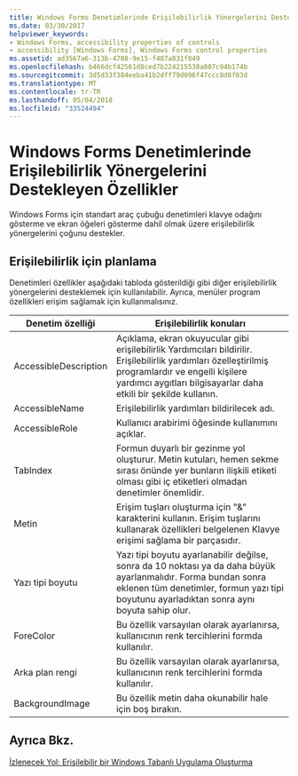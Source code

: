 ```yaml
---
title: Windows Forms Denetimlerinde Erişilebilirlik Yönergelerini Destekleyen Özellikler
ms.date: 03/30/2017
helpviewer_keywords:
- Windows Forms, accessibility properties of controls
- accessibility [Windows Forms], Windows Forms control properties
ms.assetid: ad3567a6-313b-4708-9e15-f487a831f049
ms.openlocfilehash: b466dcf42561d8ced7b224215538a807c94b174b
ms.sourcegitcommit: 3d5d33f384eeba41b2dff79d096f47ccc8d8f03d
ms.translationtype: MT
ms.contentlocale: tr-TR
ms.lasthandoff: 05/04/2018
ms.locfileid: "33524494"
---
```

# <a name="properties-on-windows-forms-controls-that-support-accessibility-guidelines"></a>Windows Forms Denetimlerinde Erişilebilirlik Yönergelerini Destekleyen Özellikler
Windows Forms için standart araç çubuğu denetimleri klavye odağını gösterme ve ekran öğeleri gösterme dahil olmak üzere erişilebilirlik yönergelerini çoğunu destekler.  
  
## <a name="planning-ahead-for-accessibility"></a>Erişilebilirlik için planlama  
 Denetimleri özellikler aşağıdaki tabloda gösterildiği gibi diğer erişilebilirlik yönergelerini desteklemek için kullanılabilir. Ayrıca, menüler program özellikleri erişim sağlamak için kullanmalısınız.  
  
|Denetim özelliği|Erişilebilirlik konuları|  
|----------------------|--------------------------------------|  
|AccessibleDescription|Açıklama, ekran okuyucular gibi erişilebilirlik Yardımcıları bildirilir. Erişilebilirlik yardımları özelleştirilmiş programlardır ve engelli kişilere yardımcı aygıtları bilgisayarlar daha etkili bir şekilde kullanın.|  
|AccessibleName|Erişilebilirlik yardımları bildirilecek adı.|  
|AccessibleRole|Kullanıcı arabirimi öğesinde kullanımını açıklar.|  
|TabIndex|Formun duyarlı bir gezinme yol oluşturur. Metin kutuları, hemen sekme sırası önünde yer bunların ilişkili etiketi olması gibi iç etiketleri olmadan denetimler önemlidir.|  
|Metin|Erişim tuşları oluşturma için "&" karakterini kullanın. Erişim tuşlarını kullanarak özellikleri belgelenen Klavye erişimi sağlama bir parçasıdır.|  
|Yazı tipi boyutu|Yazı tipi boyutu ayarlanabilir değilse, sonra da 10 noktası ya da daha büyük ayarlanmalıdır. Forma bundan sonra eklenen tüm denetimler, formun yazı tipi boyutunu ayarladıktan sonra aynı boyuta sahip olur.|  
|ForeColor|Bu özellik varsayılan olarak ayarlanırsa, kullanıcının renk tercihlerini formda kullanılır.|  
|Arka plan rengi|Bu özellik varsayılan olarak ayarlanırsa, kullanıcının renk tercihlerini formda kullanılır.|  
|BackgroundImage|Bu özellik metin daha okunabilir hale için boş bırakın.|  
  
## <a name="see-also"></a>Ayrıca Bkz.  
 [İzlenecek Yol: Erişilebilir bir Windows Tabanlı Uygulama Oluşturma](../../../../docs/framework/winforms/advanced/walkthrough-creating-an-accessible-windows-based-application.md)
